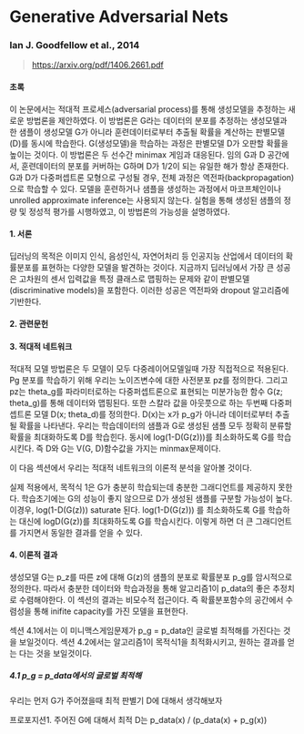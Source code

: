 # Generative Adversarial Nets
### Ian J. Goodfellow et al., 2014
> https://arxiv.org/pdf/1406.2661.pdf


#### 초록
이 논문에서는 적대적 프로세스(adversarial process)를 통해 생성모델을 추정하는 새로운 방법론을 제안하였다. 이 방법론은 G라는 데이터의 분포를 추정하는 생성모델과 한 샘플이 생성모델 G가 아니라 훈련데이터로부터 추출될 확률을 계산하는 판별모델(D)를 동시에 학습한다. G(생성모델)을 학습하는  과정은 판별모델 D가 오판할 확률을 높이는 것이다. 이 방법론은  두 선수간 minimax 게임과 대응된다. 임의 G과 D 공간에서, 훈련데이터의 분포를 커버하는 G하며 D가 1/2이 되는 유일한 해가 항상 존재한다. G과 D가 다중퍼셉트론 모형으로 구성될 경우, 전체 과정은 역전파(backpropagation)으로 학습할 수 있다. 모델을 훈련하거나 샘플을 생성하는 과정에서 마코프체인이나 unrolled approximate inference는 사용되지 않는다. 실험을 통해 생성된 샘플의 정량 및 정성적 평가를 시행하였고, 이 방법론의 가능성을 설명하였다. 

#### 1. 서론
딥러닝의 목적은 이미지 인식, 음성인식, 자연어처리 등 인공지능 산업에서 데이터의 확률분포를 표현하는 다양한 모델을 발견하는 것이다. 지금까지 딥러닝에서 가장 큰 성공은 고차원의 센서 입력값을 특정 클래스로 맵핑하는 문제와 같이 판별모델(discriminative models)을 포함한다. 이러한 성공은 역전파와 dropout 알고리즘에 기반한다. 

#### 2. 관련문헌
#### 3. 적대적 네트워크
적대적 모델 방법론은 두 모델이 모두 다중레이어모델일때 가장 직접적으로 적용된다. Pg 분포를 학습하기 위해 우리는 노이즈변수에 대한 사전분포 pz를 정의한다. 그리고 pz는 theta_g를 파라미터로하는 다중퍼셉트론으로 표현되는 미분가능한 함수 G(z; theta_g)를 통해 데이터와 맵핑된다. 또한 스칼라 값을 아웃풋으로 하는 두번째 다중퍼셉트론 모델 D(x; theta_d)를 정의한다. D(x)는 x가 p_g가 아니라 데이터로부터 추출될 확률을 나타낸다. 우리는 학습데이터의 샘플과 G로 생성된 샘플 모두 정확히 분류할 확률을 최대화하도록 D를 학습힌다. 동시에 log(1-D(G(z)))를 최소화하도록 G를 학습시킨다. 
즉 D와 G는 V(G, D)함수값을 가지는 minmax문제이다. 

이 다음 섹션에서 우리는 적대적 네트워크의 이론적 분석을 알아볼 것이다. 

실제 적용에서, 목적식 1은 G가 충분히 학습되는데 충분한 그래디언트를 제공하지 못한다. 학습초기에는 G의 성능이 좋지 않으므로 D가 생성된 샘플를 구분할 가능성이 높다. 이경우, log(1-D(G(z))) saturate 된다. log(1-D(G(z))) 를 최소화하도록 G를 학습하는 대신에 logD(G(z))를 최대화하도록 G를 학습시킨다. 이렇게 하면 더 큰 그래디언트를 가지면서 동일한 결과를 얻을 수 있다. 
 
#### 4. 이론적 결과
생성모델 G는 p_z를 따른 z에 대해 G(z)의 샘플의 분포로 확률분포 p_g를 암시적으로 정의한다.  따라서 충분한 데이터와 학습과정을 통해 알고리즘1이 p_data의 좋은 추정치로 수렴해야한다. 이 섹션의 결과는 비모수적 접근이다. 즉 확률분포함수의 공간에서 수렴성을 통해 inifite capacity를 가진 모델을 표현한다.  

섹션 4.1에서는 이 미니맥스게임문제가 p_g = p_data인 글로벌 최적해를 가진다는 것을 보일것이다. 섹션 4.2에서는 알고리즘1이 목적식1을 최적화시키고, 원하는 결과를 얻는 다는 것을 보일것이다. 

##### 4.1 p_g = p_data에서의 글로벌 최적해
우리는 먼저 G가 주어졌을때 최적 판별기 D에 대해서 생각해보자

프로포지션1. 주어진 G에 대해서 최적 D는
p_data(x) / (p_data(x) + p_g(x))

